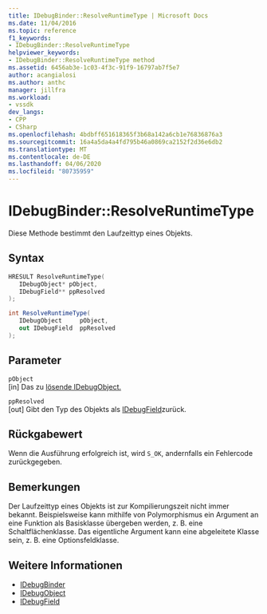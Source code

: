 ```yaml
---
title: IDebugBinder::ResolveRuntimeType | Microsoft Docs
ms.date: 11/04/2016
ms.topic: reference
f1_keywords:
- IDebugBinder::ResolveRuntimeType
helpviewer_keywords:
- IDebugBinder::ResolveRuntimeType method
ms.assetid: 6456ab3e-1c03-4f3c-91f9-16797ab7f5e7
author: acangialosi
ms.author: anthc
manager: jillfra
ms.workload:
- vssdk
dev_langs:
- CPP
- CSharp
ms.openlocfilehash: 4bdbff651618365f3b68a142a6cb1e76836876a3
ms.sourcegitcommit: 16a4a5da4a4fd795b46a0869ca2152f2d36e6db2
ms.translationtype: MT
ms.contentlocale: de-DE
ms.lasthandoff: 04/06/2020
ms.locfileid: "80735959"
---
```

# <a name="idebugbinderresolveruntimetype"></a>IDebugBinder::ResolveRuntimeType
Diese Methode bestimmt den Laufzeittyp eines Objekts.

## <a name="syntax"></a>Syntax

```cpp
HRESULT ResolveRuntimeType( 
   IDebugObject* pObject,
   IDebugField** ppResolved
);
```

```csharp
int ResolveRuntimeType(
   IDebugObject     pObject,
   out IDebugField  ppResolved
);
```

## <a name="parameters"></a>Parameter
`pObject`\
[in] Das zu [lösende IDebugObject.](../../../extensibility/debugger/reference/idebugobject.md)

`ppResolved`\
[out] Gibt den Typ des Objekts als [IDebugField](../../../extensibility/debugger/reference/idebugfield.md)zurück.

## <a name="return-value"></a>Rückgabewert
 Wenn die Ausführung erfolgreich ist, wird `S_OK`, andernfalls ein Fehlercode zurückgegeben.

## <a name="remarks"></a>Bemerkungen
 Der Laufzeittyp eines Objekts ist zur Kompilierungszeit nicht immer bekannt. Beispielsweise kann mithilfe von Polymorphismus ein Argument an eine Funktion als Basisklasse übergeben werden, z. B. eine Schaltflächenklasse. Das eigentliche Argument kann eine abgeleitete Klasse sein, z. B. eine Optionsfeldklasse.

## <a name="see-also"></a>Weitere Informationen
- [IDebugBinder](../../../extensibility/debugger/reference/idebugbinder.md)
- [IDebugObject](../../../extensibility/debugger/reference/idebugobject.md)
- [IDebugField](../../../extensibility/debugger/reference/idebugfield.md)
